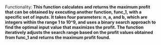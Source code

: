 Functionality: **This function calculates and returns the maximum profit that can be obtained by executing another function, func_1, with a specific set of inputs. It takes four parameters: n, a, and b, which are integers within the range 1 to 10^9, and uses a binary search approach to find the optimal input value that maximizes the profit. The function iteratively adjusts the search range based on the profit values obtained from func_1 and returns the maximum profit found.**